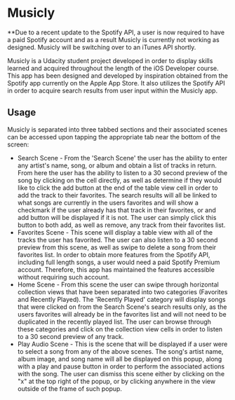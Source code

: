 # Musicly

**Due to a recent update to the Spotify API, a user is now required to have a paid Spotify account and as a result Musicly is currently not working as designed. Musicly will be switching over to an iTunes API shortly.

Musicly is a Udacity student project developed in order to display skills learned and acquired throughout the length of the 
iOS Developer course. This app has been designed and developed by inspiration obtained from the Spotify app currently on the 
Apple App Store. It also utilizes the Spotify API in order to acquire search results from user input within the Musicly app.

## Usage

Musicly is separated into three tabbed sections and their associated scenes can be accessed upon tapping the appropriate tab 
near the bottom of the screen:

* Search Scene - From the 'Search Scene' the user has the ability to enter any artist's name, song, or album and obtain a list 
of tracks in return. From here the user has the ability to listen to a 30 second preview of the song by clicking on the cell 
directly, as well as determine if they would like to click the add button at the end of the table view cell in order to add 
the track to their favorites. The search results will all be linked to what songs are currently in the users favorites and 
will show a checkmark if the user already has that track in their favorites, or and add button will be displayed if it is not. 
The user can simply click this button to both add, as well as remove, any track from their favorites list.
* Favorites Scene - This scene will display a table view with all of the tracks the user has favorited. The user can also 
listen to a 30 second preview from this scene, as well as swipe to delete a song from their favorites list. In order to obtain 
more features from the Spotify API, including full length songs, a user would need a paid Spotify Premium account. Therefore, 
this app has maintained the features accessible without requiring such account.
* Home Scene - From this scene the user can swipe through horizontal collection views that have been separated into two 
categories (Favorites and Recently Played). The 'Recently Played' category will display songs that were clicked on from the 
Search Scene's search results only, as the users favorites will already be in the favorites list and will not need to be 
duplicated in the recently played list. The user can browse through these categories and click on the collection view cells in 
order to listen to a 30 second preview of any track.
* Play Audio Scene - This is the scene that will be displayed if a user were to select a song from any of the above scenes. 
The song's artist name, album image, and song name will all be displayed on this popup, along with a play and pause button in 
order to perform the associated actions with the song. The user can dismiss this scene either by clicking on the "x" at the top 
right of the popup, or by clicking anywhere in the view outside of the frame of such popup.

